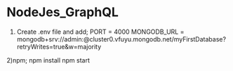# NodeJes_GraphQL

1) Create .env file and 
add;
PORT = 4000
MONGODB_URL = mongodb+srv://admin:<password>@cluster0.vfuyu.mongodb.net/myFirstDatabase?retryWrites=true&w=majority

2)npm;
npm install
npm start